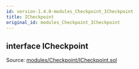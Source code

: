 ```yaml
---
id: version-1.4.0-modules_Checkpoint_ICheckpoint
title: ICheckpoint
original_id: modules_Checkpoint_ICheckpoint
---
```


<div class="contract-doc"><div class="contract"><h2 class="contract-header"><span class="contract-kind">interface</span> ICheckpoint</h2><div class="source">Source: <a href="git+https://github.com/PolymathNetwork/polymath-core/blob/v1.4.0/contracts/modules/Checkpoint/ICheckpoint.sol" target="_blank">modules/Checkpoint/ICheckpoint.sol</a></div></div></div>
